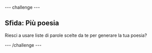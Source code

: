 --- challenge ---

## Sfida: Più poesia

Riesci a usare liste di parole scelte da te per generare la tua poesia?

--- /challenge ---